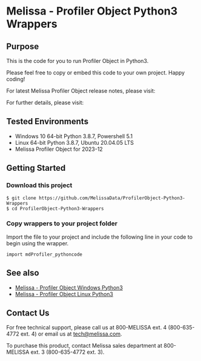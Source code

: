 # Melissa - Profiler Object Python3 Wrappers

## Purpose

This is the code for you to run Profiler Object in Python3.
    
Please feel free to copy or embed this code to your own project. Happy coding!

For latest Melissa Profiler Object release notes, please visit: 

For further details, please visit: 

## Tested Environments

- Windows 10 64-bit Python 3.8.7, Powershell 5.1
- Linux 64-bit Python 3.8.7, Ubuntu 20.04.05 LTS
- Melissa Profiler Object for 2023-12

## Getting Started

### Download this project
```
$ git clone https://github.com/MelissaData/ProfilerObject-Python3-Wrappers
$ cd ProfilerObject-Python3-Wrappers
```

### Copy wrappers to your project folder

Import the file to your project and include the following line in your code to begin using the wrapper.

```
import mdProfiler_pythoncode
```

## See also

- [Melissa - Profiler Object Windows Python3](https://github.com/MelissaData/ProfilerObject-Python3)
- [Melissa - Profiler Object Linux Python3](https://github.com/MelissaData/ProfilerObject-Python3)
    
## Contact Us

For free technical support, please call us at 800-MELISSA ext. 4
(800-635-4772 ext. 4) or email us at tech@melissa.com.

To purchase this product, contact Melissa sales department at
800-MELISSA ext. 3 (800-635-4772 ext. 3).
